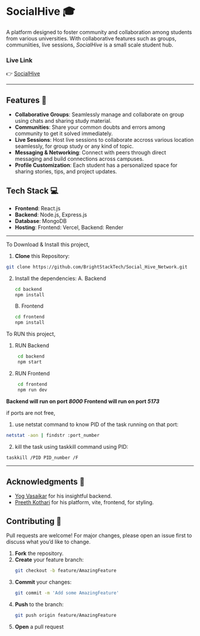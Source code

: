 # SocialHive 🎓

A platform designed to foster community and collaboration among students from various universities. With collaborative features such as groups, communiities, live sessions, _SocialHive_ is a small scale student hub.

### Live Link

👉 [SocialHive](https://Social_Hive_Network.vercel.app)

---

## Features 📌

- **Collaborative Groups**: Seamlessly manage and collaborate on group using chats and sharing study material.
- **Communities**: Share your common doubts and errors among community to get it solved immediately.
- **Live Sessions**: Host live sessions to collaborate accross various location seamlessly, for group study or any kind of topic.
- **Messaging & Networking**: Connect with peers through direct messaging and build connections across campuses.
- **Profile Customization**: Each student has a personalized space for sharing stories, tips, and project updates.

## Tech Stack 💻

- **Frontend**: React.js
- **Backend**: Node.js, Express.js
- **Database**: MongoDB
- **Hosting**: Frontend: Vercel, Backend: Render

---

To Download & Install this project, 

1. **Clone** this Repository:
 ```bash
git clone https://github.com/BrightStackTech/Social_Hive_Network.git
 ```
2. Install the dependencies:
   A. Backend
    ```bash
    cd backend
    npm install
    ```
   B. Frontend
    ```bash
    cd frontend
    npm install
    ```

To RUN this project,

1. RUN Backend
   ```bash
    cd backend
    npm start
   ```
2. RUN Frontend
   ```bash
    cd frontend
    npm run dev
   ```

**Backend will run on port _8000_**
**Frontend will run on port _5173_**

if ports are not free, 

1. use netstat command to know PID of the task running on that port:
 ```bash
netstat -aon | findstr :port_number
 ```

2. kill the task using taskkill command using PID:
 ```bash
taskkill /PID PID_number /F  
 ```

---
## Acknowledgments 🎉

- [Yog Vasaikar](https://github.com/freakynutzz100) for his insightful backend.
- [Preeth Kothari](https://github.com/KTFREE) for his platform, vite, frontend, for styling.

## Contributing 🤝

Pull requests are welcome! For major changes, please open an issue first to discuss what you’d like to change.

1. **Fork** the repository.
2. **Create** your feature branch:
   ```bash
   git checkout -b feature/AmazingFeature
   ```
3. **Commit** your changes:
   ```bash
   git commit -m 'Add some AmazingFeature'
   ```
4. **Push** to the branch:
   ```bash
   git push origin feature/AmazingFeature
   ```
5. **Open** a pull request
